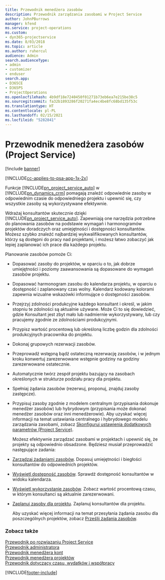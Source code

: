 ```yaml
---
title: Przewodnik menedżera zasobów
description: Przewodnik zarządzania zasobami w Project Service
author: JohnPBurrows
manager: kfend
ms.service: project-operations
ms.custom:
- dyn365-projectservice
ms.date: 8/03/2018
ms.topic: article
ms.author: ruhercul
audience: Admin
search.audienceType:
- admin
- customizer
- enduser
search.app:
- D365CE
- D365PS
- ProjectOperations
ms.openlocfilehash: 4b9df18e7240450f01271b73eb6ea7e215be38c5
ms.sourcegitcommit: fa32b1893286f20271fa4ec4be8fc68bd135f53c
ms.translationtype: HT
ms.contentlocale: pl-PL
ms.lasthandoff: 02/15/2021
ms.locfileid: "5282841"
---
```

# <a name="resource-manager-guide-project-service"></a>Przewodnik menedżera zasobów (Project Service)

[!include [banner](../includes/psa-now-project-operations.md)]

[!INCLUDE[cc-applies-to-psa-app-1x-2x](../includes/cc-applies-to-psa-app-1x-2x.md)]

Funkcje [!INCLUDE[pn_project_service_auto](../includes/pn-project-service-auto.md)] w [!INCLUDE[pn_dynamics_crm](../includes/pn-dynamics-crm.md)] pomagają znaleźć odpowiednie zasoby w odpowiednim czasie do odpowiedniego projektu i upewnić się, czy wszystkie zasoby są wykorzystywane efektywnie.  
  
 Wdrażaj konsultantów skutecznie dzięki [!INCLUDE[pn_project_service_auto](../includes/pn-project-service-auto.md)]. Zapewniają one narzędzia potrzebne do planowania zasobów na podstawie wymagań i harmonogramów projektów doradczych oraz umiejętności i dostępności konsultantów. Możesz szybko znaleźć najbardziej wykwalifikowanych konsultantów, którzy są dostępni do pracy nad projektami, i możesz łatwo zobaczyć jak lepiej zaplanować ich prace dla każdego projektu.  
  
 Planowanie zasobów pomoże Ci:  
  
- Dopasować zasoby do projektów, w oparciu o to, jak dobrze umiejętności i poziomy zaawansowania są dopasowane do wymagań zasobów projektu.  
  
- Dopasować harmonogram zasobu do kalendarza projektu, w oparciu o dostępność i zaplanowany czas wolny. Kalendarz kodowany kolorami zapewnia wizualne wskazówki informujące o dostępności zasobów.  
  
- Przejrzyj zdolności produkcyjne każdego konsultant i określ, w jakim stopniu te zdolności są aktualnie używane. Może Ci to się dowiedzieć, gdzie Konsultant jest zbyt mało lub nadmiernie wykorzystywany, lub czy pracujemy zgodnie ze zdolnościami produkcyjnymi.  
  
- Przypisz wartość procentową lub określoną liczbę godzin dla zdolności produkcyjnych pracownika do projektu.  
  
- Dokonaj grupowych rezerwacji zasobów.  
  
- Przeprowadź wstępną bądź ostateczną rezerwację zasobów, i w jednym kroku konwertuj zarezerwowane wstępnie godziny na godziny zarezerwowane ostatecznie.  
  
- Automatycznie twórz zespół projektu bazujący na zasobach określonych w strukturze podziału pracy dla projektu.  
  
- Spełniaj żądania zasobów (rezerwuj, proponuj, znajduj zasoby zastępcze).  
  
- Przypisuj zasoby zgodnie z modelem centralnym (przypisania dokonuje menedżer zasobów) lub hybrydowym (przypisania może dokonać menedżer zasobów oraz inni menedżerowie). Aby uzyskać więcej informacji na temat ustawiania centralnego i hybrydowego modelu zarządzania zasobami, zobacz [Skonfiguruj ustawienia dodatkowych parametrów (Project Service)](../psa/configure-additional-parameters-settings.md).  
  
  Możesz efektywnie zarządzać zasobami w projektach i upewnić się, że projekty są odpowiednio obsadzone. Będziesz musiał przeprowadzić następujące zadania:  
  
- [Zarządzaj żądaniami zasobów](../psa/manage-resource-requests.md). Dopasuj umiejętności i biegłości konsultantów do odpowiednich projektów.  
  
- [Wyświetl dostępność zasobów](../psa/view-resource-availability.md). Sprawdź dostępność konsultantów w widoku kalendarza.  
  
- [Wyświetl wykorzystanie zasobów](../psa/view-resource-utilization.md). Zobacz wartość procentową czasu, w którym konsultanci są aktualnie zarezerwowani.  
  
- [Zaplanuj zasoby dla projektu](../psa/schedule-resources-project.md). Zaplanuj konsultantów dla projektu.  
  
  Aby uzyskać więcej informacji na temat przesyłania żądania zasobu dla poszczególnych projektów, zobacz [Prześlij żądania zasobów](../psa/submit-resource-requests.md).  
  
### <a name="see-also"></a>Zobacz także  
 [Przewodnik po rozwiązaniu Project Service](../psa/overview.md)   
 [Przewodnik administratora](../psa/admin-guide.md)   
 [Przewodnik menedżera kont](../psa/account-manager-guide.md)   
 [Przewodnik menedżera projektów](../psa/project-manager-guide.md)   
 [Przewodnik dotyczący czasu, wydatków i współpracy](../psa/time-expense-collaboration-guide.md)


[!INCLUDE[footer-include](../includes/footer-banner.md)]
